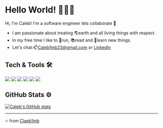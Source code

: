 # Hello World! 👋👨‍💻

Hi, I'm Caleb! I'm a software engineer lets collaborate :rocket:
- I am passionate about treating 🌎earth and all living things with respect.  
- In my free time I like to 🏃run, 📚read and 🧠learn new things. 
- Let's chat:📫Caleb1mb23@gmail.com or <a href="https://www.linkedin.com/in/calebsmith01/">LinkedIn</a>

Tech & Tools 🛠️
---
![](https://img.shields.io/badge/-Linux-informational?style=flat&logo=<LOGO_NAME>&logoColor=white&color=2bbc8a)
![](https://img.shields.io/badge/-VsCode-informational?style=flat&logo=<LOGO_NAME>&logoColor=white&color=6495ed)
![](https://img.shields.io/badge/-JavaScript-informational?style=flat&logo=<LOGO_NAME>&logoColor=white&color=ffe300)
![](https://img.shields.io/badge/-React-informational?style=flat&logo=<LOGO_NAME>&logoColor=white&color=00bfff)
![](https://img.shields.io/badge/-Node-informational?style=flat&logo=<LOGO_NAME>&logoColor=white&color=006400)
![](https://img.shields.io/badge/-PostgreSql-informational?style=flat&logo=<LOGO_NAME>&logoColor=white&color=6495ed)

GitHub Stats ⚙️
--- 
 [![Caleb's GitHub stats](https://github-readme-stats.vercel.app/api?username=Claeb1mb&count_private=true&hide_title=true&include_all_commits&hide=stars,&show_icons=true&theme=dark)](https://github.com/anuraghazra/github-readme-stats) 


---

⭐ from [Claeb1mb](https://github.com/Claeb1mb)


